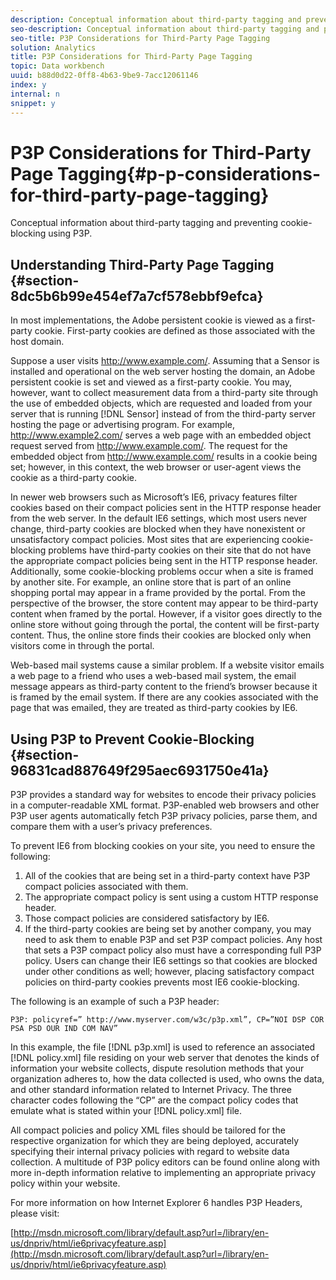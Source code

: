 ```yaml
---
description: Conceptual information about third-party tagging and preventing cookie-blocking using P3P.
seo-description: Conceptual information about third-party tagging and preventing cookie-blocking using P3P.
seo-title: P3P Considerations for Third-Party Page Tagging
solution: Analytics
title: P3P Considerations for Third-Party Page Tagging
topic: Data workbench
uuid: b88d0d22-0ff8-4b63-9be9-7acc12061146
index: y
internal: n
snippet: y
---
```


# P3P Considerations for Third-Party Page Tagging{#p-p-considerations-for-third-party-page-tagging}

Conceptual information about third-party tagging and preventing cookie-blocking using P3P.

## Understanding Third-Party Page Tagging {#section-8dc5b6b99e454ef7a7cf578ebbf9efca}

In most implementations, the Adobe persistent cookie is viewed as a first-party cookie. First-party cookies are defined as those associated with the host domain.

Suppose a user visits http://www.example.com/. Assuming that a Sensor is installed and operational on the web server hosting the domain, an Adobe persistent cookie is set and viewed as a first-party cookie. You may, however, want to collect measurement data from a third-party site through the use of embedded objects, which are requested and loaded from your server that is running [!DNL Sensor] instead of from the third-party server hosting the page or advertising program. For example, http://www.example2.com/ serves a web page with an embedded object request served from http://www.example.com/. The request for the embedded object from http://www.example.com/ results in a cookie being set; however, in this context, the web browser or user-agent views the cookie as a third-party cookie.

In newer web browsers such as Microsoft’s IE6, privacy features filter cookies based on their compact policies sent in the HTTP response header from the web server. In the default IE6 settings, which most users never change, third-party cookies are blocked when they have nonexistent or unsatisfactory compact policies. Most sites that are experiencing cookie-blocking problems have third-party cookies on their site that do not have the appropriate compact policies being sent in the HTTP response header. Additionally, some cookie-blocking problems occur when a site is framed by another site. For example, an online store that is part of an online shopping portal may appear in a frame provided by the portal. From the perspective of the browser, the store content may appear to be third-party content when framed by the portal. However, if a visitor goes directly to the online store without going through the portal, the content will be first-party content. Thus, the online store finds their cookies are blocked only when visitors come in through the portal.

Web-based mail systems cause a similar problem. If a website visitor emails a web page to a friend who uses a web-based mail system, the email message appears as third-party content to the friend’s browser because it is framed by the email system. If there are any cookies associated with the page that was emailed, they are treated as third-party cookies by IE6.

## Using P3P to Prevent Cookie-Blocking {#section-96831cad887649f295aec6931750e41a}

P3P provides a standard way for websites to encode their privacy policies in a computer-readable XML format. P3P-enabled web browsers and other P3P user agents automatically fetch P3P privacy policies, parse them, and compare them with a user’s privacy preferences.

To prevent IE6 from blocking cookies on your site, you need to ensure the following:

1. All of the cookies that are being set in a third-party context have P3P compact policies associated with them. 
1. The appropriate compact policy is sent using a custom HTTP response header. 
1. Those compact policies are considered satisfactory by IE6. 
1. If the third-party cookies are being set by another company, you may need to ask them to enable P3P and set P3P compact policies. Any host that sets a P3P compact policy also must have a corresponding full P3P policy. Users can change their IE6 settings so that cookies are blocked under other conditions as well; however, placing satisfactory compact policies on third-party cookies prevents most IE6 cookie-blocking.

The following is an example of such a P3P header:

```
P3P: policyref=” http://www.myserver.com/w3c/p3p.xml”, CP=”NOI DSP COR PSA PSD OUR IND COM NAV”
```

In this example, the file [!DNL p3p.xml] is used to reference an associated [!DNL policy.xml] file residing on your web server that denotes the kinds of information your website collects, dispute resolution methods that your organization adheres to, how the data collected is used, who owns the data, and other standard information related to Internet Privacy. The three character codes following the “CP” are the compact policy codes that emulate what is stated within your [!DNL policy.xml] file.

All compact policies and policy XML files should be tailored for the respective organization for which they are being deployed, accurately specifying their internal privacy policies with regard to website data collection. A multitude of P3P policy editors can be found online along with more in-depth information relative to implementing an appropriate privacy policy within your website.

For more information on how Internet Explorer 6 handles P3P Headers, please visit:

[http://msdn.microsoft.com/library/default.asp?url=/library/en-us/dnpriv/html/ie6privacyfeature.asp](http://msdn.microsoft.com/library/default.asp?url=/library/en-us/dnpriv/html/ie6privacyfeature.asp) 
